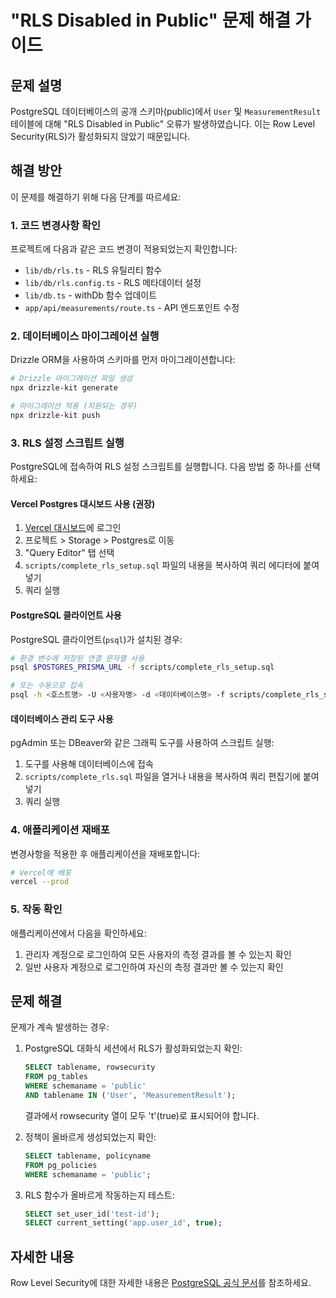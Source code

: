 # "RLS Disabled in Public" 문제 해결 가이드

## 문제 설명

PostgreSQL 데이터베이스의 공개 스키마(public)에서 `User` 및 `MeasurementResult` 테이블에 대해 "RLS Disabled in Public" 오류가 발생하였습니다. 이는 Row Level Security(RLS)가 활성화되지 않았기 때문입니다.

## 해결 방안

이 문제를 해결하기 위해 다음 단계를 따르세요:

### 1. 코드 변경사항 확인

프로젝트에 다음과 같은 코드 변경이 적용되었는지 확인합니다:

- `lib/db/rls.ts` - RLS 유틸리티 함수
- `lib/db/rls.config.ts` - RLS 메타데이터 설정
- `lib/db.ts` - withDb 함수 업데이트
- `app/api/measurements/route.ts` - API 엔드포인트 수정

### 2. 데이터베이스 마이그레이션 실행

Drizzle ORM을 사용하여 스키마를 먼저 마이그레이션합니다:

```bash
# Drizzle 마이그레이션 파일 생성
npx drizzle-kit generate

# 마이그레이션 적용 (지원되는 경우)
npx drizzle-kit push
```

### 3. RLS 설정 스크립트 실행

PostgreSQL에 접속하여 RLS 설정 스크립트를 실행합니다. 다음 방법 중 하나를 선택하세요:

#### Vercel Postgres 대시보드 사용 (권장)

1. [Vercel 대시보드](https://vercel.com)에 로그인
2. 프로젝트 > Storage > Postgres로 이동
3. "Query Editor" 탭 선택
4. `scripts/complete_rls_setup.sql` 파일의 내용을 복사하여 쿼리 에디터에 붙여넣기
5. 쿼리 실행

#### PostgreSQL 클라이언트 사용

PostgreSQL 클라이언트(`psql`)가 설치된 경우:

```bash
# 환경 변수에 저장된 연결 문자열 사용
psql $POSTGRES_PRISMA_URL -f scripts/complete_rls_setup.sql

# 또는 수동으로 접속
psql -h <호스트명> -U <사용자명> -d <데이터베이스명> -f scripts/complete_rls_setup.sql
```

#### 데이터베이스 관리 도구 사용

pgAdmin 또는 DBeaver와 같은 그래픽 도구를 사용하여 스크립트 실행:

1. 도구를 사용해 데이터베이스에 접속
2. `scripts/complete_rls.sql` 파일을 열거나 내용을 복사하여 쿼리 편집기에 붙여넣기
3. 쿼리 실행

### 4. 애플리케이션 재배포

변경사항을 적용한 후 애플리케이션을 재배포합니다:

```bash
# Vercel에 배포
vercel --prod
```

### 5. 작동 확인

애플리케이션에서 다음을 확인하세요:

1. 관리자 계정으로 로그인하여 모든 사용자의 측정 결과를 볼 수 있는지 확인
2. 일반 사용자 계정으로 로그인하여 자신의 측정 결과만 볼 수 있는지 확인

## 문제 해결

문제가 계속 발생하는 경우:

1. PostgreSQL 대화식 세션에서 RLS가 활성화되었는지 확인:

   ```sql
   SELECT tablename, rowsecurity
   FROM pg_tables
   WHERE schemaname = 'public'
   AND tablename IN ('User', 'MeasurementResult');
   ```

   결과에서 rowsecurity 열이 모두 't'(true)로 표시되어야 합니다.

2. 정책이 올바르게 생성되었는지 확인:

   ```sql
   SELECT tablename, policyname
   FROM pg_policies
   WHERE schemaname = 'public';
   ```

3. RLS 함수가 올바르게 작동하는지 테스트:
   ```sql
   SELECT set_user_id('test-id');
   SELECT current_setting('app.user_id', true);
   ```

## 자세한 내용

Row Level Security에 대한 자세한 내용은 [PostgreSQL 공식 문서](https://www.postgresql.org/docs/current/ddl-rowsecurity.html)를 참조하세요.
